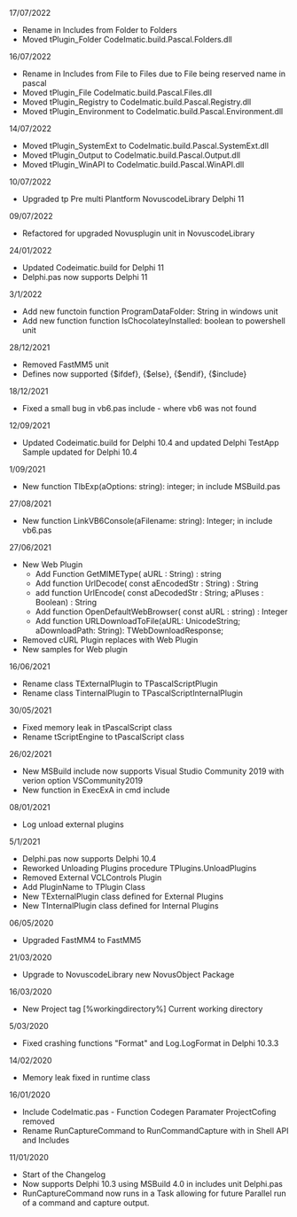 
17/07/2022

* Rename in Includes from Folder to Folders
* Moved tPlugin_Folder CodeImatic.build.Pascal.Folders.dll

16/07/2022

* Rename in Includes from File to Files due to File being reserved name in pascal
* Moved tPlugin_File CodeImatic.build.Pascal.Files.dll
* Moved tPlugin_Registry to CodeImatic.build.Pascal.Registry.dll
* Moved tPlugin_Environment  to CodeImatic.build.Pascal.Environment.dll

14/07/2022

* Moved tPlugin_SystemExt to CodeImatic.build.Pascal.SystemExt.dll
* Moved tPlugin_Output to CodeImatic.build.Pascal.Output.dll
* Moved tPlugin_WinAPI to CodeImatic.build.Pascal.WinAPI.dll

10/07/2022

* Upgraded tp Pre multi Plantform NovuscodeLibrary Delphi 11

09/07/2022

* Refactored for upgraded Novusplugin unit in NovuscodeLibrary

24/01/2022

*  Updated Codeimatic.build for Delphi 11
*  Delphi.pas now supports Delphi 11

3/1/2022

* Add new functoin function ProgramDataFolder: String in windows unit
* Add new function function IsChocolateyInstalled: boolean to powershell unit


28/12/2021

* Removed FastMM5 unit
* Defines now supported {$ifdef}, {$else}, {$endif}, {$include}

18/12/2021

* Fixed a small bug in vb6.pas include - where vb6 was not found 

12/09/2021

* Updated Codeimatic.build for Delphi 10.4 and updated Delphi TestApp Sample updated for Delphi 10.4

1/09/2021

* New function TlbExp(aOptions: string): integer; in include MSBuild.pas

27/08/2021 

* New function LinkVB6Console(aFilename: string): Integer; in include vb6.pas


27/06/2021

* New Web Plugin
  * Add Function GetMIMEType( aURL : String) : string
  * Add function UrlDecode( const aEncodedStr : String) : String
  * add function UrlEncode( const aDecodedStr : String; aPluses : Boolean) : String
  * Add function OpenDefaultWebBrowser( const aURL : string) : Integer
  * Add function URLDownloadToFile(aURL: UnicodeString; aDownloadPath: String): TWebDownloadResponse; 
* Removed cURL Plugin replaces with Web Plugin
* New samples for Web plugin

16/06/2021

* Rename class TExternalPlugin to TPascalScriptPlugin
* Rename class TinternalPlugin to TPascalScriptInternalPlugin

30/05/2021

* Fixed memory leak in tPascalScript class
* Rename tScriptEngine to tPascalScript class
 

26/02/2021

* New MSBuild include now supports Visual Studio Community 2019 with verion option VSCommunity2019
* New function in ExecExA in cmd include

08/01/2021

* Log unload external plugins
  
5/1/2021

* Delphi.pas now supports Delphi 10.4
* Reworked Unloading Plugins procedure TPlugins.UnloadPlugins
* Removed External VCLControls Plugin
* Add PluginName to TPlugin Class
* New TExternalPlugin class defined for External Plugins
* New TInternalPlugin class defined for Internal Plugins

06/05/2020

* Upgraded FastMM4 to FastMM5 

21/03/2020

* Upgrade to NovuscodeLibrary new NovusObject Package

16/03/2020

* New Project tag [%workingdirectory%] Current working directory
  
5/03/2020

* Fixed crashing functions "Format" and Log.LogFormat in Delphi 10.3.3

14/02/2020

* Memory leak fixed in runtime class
  
16/01/2020

* Include CodeImatic.pas - Function Codegen Paramater ProjectCofing removed 
* Rename RunCaptureCommand to RunCommandCapture with in Shell API and Includes 

11/01/2020

* Start of the Changelog
* Now supports Delphi 10.3 using MSBuild 4.0 in includes unit Delphi.pas
* RunCaptureCommand now runs in a Task allowing for future Parallel run of a command and capture output.
 